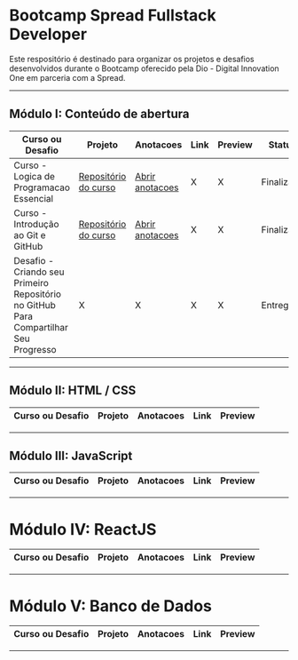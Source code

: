 # Bootcamp Spread Fullstack Developer
Este respositório é destinado para organizar os projetos e desafios desenvolvidos durante o Bootcamp oferecido pela Dio - Digital Innovation One em parceria com a Spread.

--- 

## Módulo I: Conteúdo de abertura
| Curso ou Desafio | Projeto | Anotacoes | Link | Preview | Status |
| --- | --- | --- | --- | --- | --- |
| Curso - Logica de Programacao Essencial | [Repositório do curso](https://github.com/lucianakyoko/Bootcamp-Spread-Fullstack-Developer/tree/main/Logica%20de%20Programacao%20Essencial) | [Abrir anotacoes](https://github.com/lucianakyoko/Bootcamp-Spread-Fullstack-Developer/blob/main/Logica%20de%20Programacao%20Essencial/anotacoes.MD) | X | X | Finalizado |
| Curso - Introdução ao Git e GitHub | [Repositório do curso](https://github.com/lucianakyoko/Bootcamp-Spread-Fullstack-Developer/tree/main/Introducao%20ao%20Git%20e%20Github) | [Abrir anotacoes](https://github.com/lucianakyoko/Bootcamp-Spread-Fullstack-Developer/blob/main/Introducao%20ao%20Git%20e%20Github/anotacoes.md) | X | X | Finalizado |
| Desafio - Criando seu Primeiro Repositório no GitHub Para Compartilhar Seu Progresso | X | X | X | X | Entregue |
---

## Módulo II: HTML / CSS
| Curso ou Desafio | Projeto | Anotacoes | Link | Preview |
| --- | --- | --- | --- | ---|
 

---

## Módulo III: JavaScript
| Curso ou Desafio | Projeto | Anotacoes | Link | Preview |
| --- | --- | --- | --- | ---|
 

---

# Módulo IV: ReactJS
| Curso ou Desafio | Projeto | Anotacoes | Link | Preview |
| --- | --- | --- | --- | ---|
 

---

# Módulo V: Banco de Dados
| Curso ou Desafio | Projeto | Anotacoes | Link | Preview |
| --- | --- | --- | --- | ---|
 

---